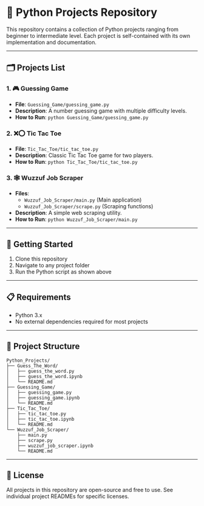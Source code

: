 # 📂 Python Projects Repository

This repository contains a collection of Python projects ranging from beginner to intermediate level. Each project is self-contained with its own implementation and documentation.

---

## 🗂 Projects List

### 1. 🎮 Guessing Game
- **File**: `Guessing_Game/guessing_game.py`
- **Description**: A number guessing game with multiple difficulty levels.
- **How to Run**: `python Guessing_Game/guessing_game.py`

### 2. ❌⭕ Tic Tac Toe
- **File**: `Tic_Tac_Toe/tic_tac_toe.py`
- **Description**: Classic Tic Tac Toe game for two players.
- **How to Run**: `python Tic_Tac_Toe/tic_tac_toe.py`

### 3. 🕸️ Wuzzuf Job Scraper
- **Files**: 
  - `Wuzzuf_Job_Scraper/main.py` (Main application)
  - `Wuzzuf_Job_Scraper/scrape.py` (Scraping functions)
- **Description**: A simple web scraping utility.
- **How to Run**: `python Wuzzuf_Job_Scraper/main.py`

---

## 🚀 Getting Started

1. Clone this repository
2. Navigate to any project folder
3. Run the Python script as shown above

---

## 📋 Requirements

- Python 3.x
- No external dependencies required for most projects

---

## 📜 Project Structure

```
Python_Projects/
├── Guess_The_Word/
│   ├── guess_the_word.py
│   ├── guess_the_word.ipynb
│   └── README.md
├── Guessing_Game/
│   ├── guessing_game.py
│   ├── guessing_game.ipynb
│   └── README.md
├── Tic_Tac_Toe/
│   ├── tic_tac_toe.py
│   ├── tic_tac_toe.ipynb
│   └── README.md
└── Wuzzuf_Job_Scraper/
    ├── main.py
    ├── scrape.py
    ├── wuzzuf_job_scraper.ipynb
    └── README.md
```

---

## 📄 License

All projects in this repository are open-source and free to use. See individual project READMEs for specific licenses.